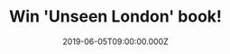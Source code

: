 ---
campaign-uuid: "c-09444a95-e42d-4ce9-b4cd-956cf06c7cda"
type: "Competition"
category: "Gifts"
date: "2019-06-05T09:00:00.000Z"
end-date: "2019-08-05T23:59:00.000Z"
disable-form: false
is_promoted: false
has_entry_page: true
title: "Win 'Unseen London' book!"
competition-description: "<p>From Tower Bridge to Battersea Power Station, Big Ben\
  \ to the Old Bailey, embark on a thrilling tour of the hidden interiors of some\
  \ of London's most iconic buildings. Celebrated photographer Peter Dazeley takes\
  \ you deep into the boiler room of the city's infrastructure, into the changing\
  \ rooms of our greatest temples of sport, into the heart of the Establishment, and\
  \ behind the scenes at the most opulent buildings in the Square Mile.</p>\n<p>A\
  \ thrilling tour behind the closed doors of the capital city's buildings. Click\
  \ below for a chance to win.</p>\n"
hero-header: "Win 'Unseen London' book!"
terms-confirmation: "N/A"
banner-img: "https://assets.expresslyapp.com/asset-617c6ea0-1ad3-47ca-845c-ecacf5ac1eb8.jpg"
logo-left-href: "http://club.expressly.io"
logo-left-image: "https://assets.expresslyapp.com/asset-b6275b44-9df1-4840-b5f7-b1e4fa26e177.jpg"
logo-left-title: "Expressly Club"
bg-image-hero: "https://assets.expresslyapp.com/asset-1395e7df-fe86-48e4-a856-a8807fef725f.jpg"
bg-image-first: "https://assets.expresslyapp.com/asset-59c9b4d5-da96-433b-89b9-22b8963e6c7a.jpg"
section1-content: "<p>Peter Dazeley takes you deep into the boiler room of the city's\
  \ infrastructure, into the changing rooms of our greatest temples of sport, into\
  \ the heart of the Establishment, and behind the scenes at the most opulent buildings\
  \ in the Square Mile.</p>\n<p>Photographs of these extraordinary buildings – some\
  \ derelict, but many still working – are accompanied by the story of how each of\
  \ these places was created, how they are used, and what they reveal about the currents\
  \ of power flowing through the city. See a glimpse of London behind closed doors\
  \ with this unique guide to the city's buildings, revised and updated to include\
  \ Hampton Court, the Tower of London, the Inigo Jones Banqueting Hall at Palace\
  \ of Whitehall, and the Royal Courts of Justice, Supreme Court and Bow Street Magistrates\
  \ Court.</p>\n<p>Click below for a chance to win now.</p>\n"
entry-title: "Win 'Unseen London' book!"
entry-content: "<p>Enter the draw to win 'Unseen London' book by completing the form\
  \ below before 23:59 on the 5th of August 2019.</p>\n"
has-winner: true
winner-title: "CONGRATULATIONS to Celso G. who won this amazing book!"
winner-banner: "https://assets.expresslyapp.com/asset-7ef3b576-271d-4378-956b-7fb39ab9d787.jpg"
prize-description: "'Unseen London' book."
special-conditions: "Multiple entries are allowed up to one every day."
country-restrictions:
- "GB"
---